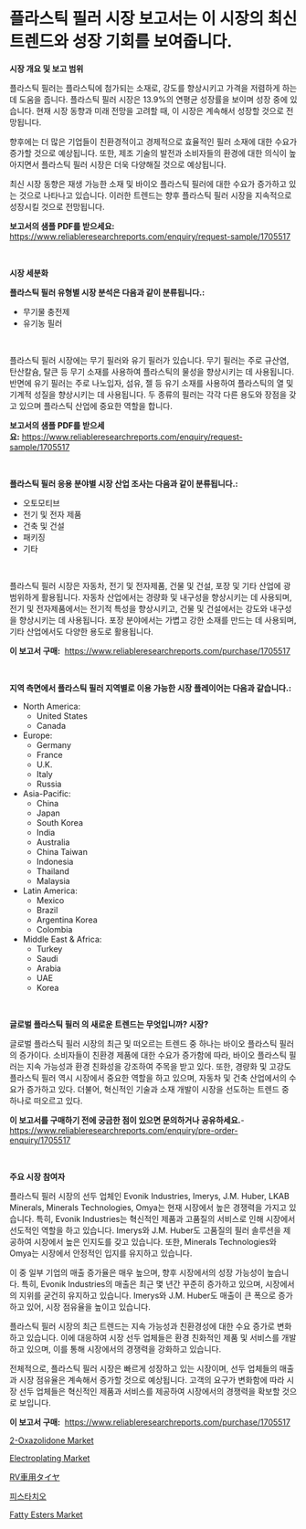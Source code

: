 <p><h1>플라스틱 필러 시장 보고서는 이 시장의 최신 트렌드와 성장 기회를 보여줍니다.</h1></p><p><strong>시장 개요 및 보고 범위</strong></p>
<p><p>플라스틱 필러는 플라스틱에 첨가되는 소재로, 강도를 향상시키고 가격을 저렴하게 하는 데 도움을 줍니다. 플라스틱 필러 시장은 13.9%의 연평균 성장률을 보이며 성장 중에 있습니다. 현재 시장 동향과 미래 전망을 고려할 때, 이 시장은 계속해서 성장할 것으로 전망됩니다. </p><p>향후에는 더 많은 기업들이 친환경적이고 경제적으로 효율적인 필러 소재에 대한 수요가 증가할 것으로 예상됩니다. 또한, 제조 기술의 발전과 소비자들의 환경에 대한 의식이 높아지면서 플라스틱 필러 시장은 더욱 다양해질 것으로 예상됩니다.</p><p>최신 시장 동향은 재생 가능한 소재 및 바이오 플라스틱 필러에 대한 수요가 증가하고 있는 것으로 나타나고 있습니다. 이러한 트렌드는 향후 플라스틱 필러 시장을 지속적으로 성장시킬 것으로 전망됩니다.</p></p>
<p><strong>보고서의 샘플 PDF를 받으세요:</strong> <a href="https://www.reliableresearchreports.com/enquiry/request-sample/1705517">https://www.reliableresearchreports.com/enquiry/request-sample/1705517</a></p>
<p>&nbsp;</p>
<p><strong>시장 세분화</strong></p>
<p><strong>플라스틱 필러 유형별 시장 분석은 다음과 같이 분류됩니다.:</strong></p>
<p><ul><li>무기물 충전제</li><li>유기농 필러</li></ul></p>
<p>&nbsp;</p>
<p><p>플라스틱 필러 시장에는 무기 필러와 유기 필러가 있습니다. 무기 필러는 주로 규산염, 탄산칼슘, 탈큰 등 무기 소재를 사용하여 플라스틱의 물성을 향상시키는 데 사용됩니다. 반면에 유기 필러는 주로 나노입자, 섬유, 젤 등 유기 소재를 사용하여 플라스틱의 열 및 기계적 성질을 향상시키는 데 사용됩니다. 두 종류의 필러는 각각 다른 용도와 장점을 갖고 있으며 플라스틱 산업에 중요한 역할을 합니다.</p></p>
<p><strong>보고서의 샘플 PDF를 받으세요:</strong>&nbsp;<a href="https://www.reliableresearchreports.com/enquiry/request-sample/1705517">https://www.reliableresearchreports.com/enquiry/request-sample/1705517</a></p>
<p>&nbsp;</p>
<p><strong> 플라스틱 필러 응용 분야별 시장 산업 조사는 다음과 같이 분류됩니다.:</strong></p>
<p><ul><li>오토모티브</li><li>전기 및 전자 제품</li><li>건축 및 건설</li><li>패키징</li><li>기타</li></ul></p>
<p>&nbsp;</p>
<p><p>플라스틱 필러 시장은 자동차, 전기 및 전자제품, 건물 및 건설, 포장 및 기타 산업에 광범위하게 활용됩니다. 자동차 산업에서는 경량화 및 내구성을 향상시키는 데 사용되며, 전기 및 전자제품에서는 전기적 특성을 향상시키고, 건물 및 건설에서는 강도와 내구성을 향상시키는 데 사용됩니다. 포장 분야에서는 가볍고 강한 소재를 만드는 데 사용되며, 기타 산업에서도 다양한 용도로 활용됩니다.</p></p>
<p><strong>이 보고서 구매:</strong>&nbsp; <a href="https://www.reliableresearchreports.com/purchase/1705517">https://www.reliableresearchreports.com/purchase/1705517</a></p>
<p>&nbsp;</p>
<p><strong>지역 측면에서 플라스틱 필러 지역별로 이용 가능한 시장 플레이어는 다음과 같습니다.:</strong></p>
<p><ul>
    <li>
        North America:
        <ul>
            <li>United States</li>
            <li>Canada</li>
        </ul>
    </li>
    <li>
        Europe:
        <ul>
            <li>Germany</li>
            <li>France</li>
            <li>U.K.</li>
            <li>Italy</li>
            <li>Russia</li>
        </ul>
    </li>
    <li>
        Asia-Pacific:
        <ul>
            <li>China</li>
            <li>Japan</li>
            <li>South Korea</li>
            <li>India</li>
            <li>Australia</li>
            <li>China Taiwan</li>
            <li>Indonesia</li>
            <li>Thailand</li>
            <li>Malaysia</li>
        </ul>
    </li>
    <li>
        Latin America:
        <ul>
            <li>Mexico</li>
            <li>Brazil</li>
            <li>Argentina Korea</li>
            <li>Colombia</li>
        </ul>
    </li>
    <li>
        Middle East & Africa:
        <ul>
            <li>Turkey</li>
            <li>Saudi</li>
            <li>Arabia</li>
            <li>UAE</li>
            <li>Korea</li>
        </ul>
    </li>
    </ul></p>
<p>&nbsp;</p>
<p><strong>글로벌 플라스틱 필러 의 새로운 트렌드는 무엇입니까? 시장?</strong></p>
<p><p>글로벌 플라스틱 필러 시장의 최근 및 떠오르는 트렌드 중 하나는 바이오 플라스틱 필러의 증가이다. 소비자들이 친환경 제품에 대한 수요가 증가함에 따라, 바이오 플라스틱 필러는 지속 가능성과 환경 친화성을 강조하여 주목을 받고 있다. 또한, 경량화 및 고강도 플라스틱 필러 역시 시장에서 중요한 역할을 하고 있으며, 자동차 및 건축 산업에서의 수요가 증가하고 있다. 더불어, 혁신적인 기술과 소재 개발이 시장을 선도하는 트렌드 중 하나로 떠오르고 있다.</p></p>
<p><strong>이 보고서를 구매하기 전에 궁금한 점이 있으면 문의하거나 공유하세요.</strong>- <a href="https://www.reliableresearchreports.com/enquiry/pre-order-enquiry/1705517">https://www.reliableresearchreports.com/enquiry/pre-order-enquiry/1705517</a></p>
<p>&nbsp;</p>
<p><strong>주요 시장 참여자</strong></p>
<p><p>플라스틱 필러 시장의 선두 업체인 Evonik Industries, Imerys, J.M. Huber, LKAB Minerals, Minerals Technologies, Omya는 현재 시장에서 높은 경쟁력을 가지고 있습니다. 특히, Evonik Industries는 혁신적인 제품과 고품질의 서비스로 인해 시장에서 선도적인 역할을 하고 있습니다. Imerys와 J.M. Huber도 고품질의 필러 솔루션을 제공하여 시장에서 높은 인지도를 갖고 있습니다. 또한, Minerals Technologies와 Omya는 시장에서 안정적인 입지를 유지하고 있습니다.</p><p>이 중 일부 기업의 매출 증가율은 매우 높으며, 향후 시장에서의 성장 가능성이 높습니다. 특히, Evonik Industries의 매출은 최근 몇 년간 꾸준히 증가하고 있으며, 시장에서의 지위를 굳건히 유지하고 있습니다. Imerys와 J.M. Huber도 매출이 큰 폭으로 증가하고 있어, 시장 점유율을 높이고 있습니다.</p><p>플라스틱 필러 시장의 최근 트렌드는 지속 가능성과 친환경성에 대한 수요 증가로 변화하고 있습니다. 이에 대응하여 시장 선두 업체들은 환경 친화적인 제품 및 서비스를 개발하고 있으며, 이를 통해 시장에서의 경쟁력을 강화하고 있습니다.</p><p>전체적으로, 플라스틱 필러 시장은 빠르게 성장하고 있는 시장이며, 선두 업체들의 매출과 시장 점유율은 계속해서 증가할 것으로 예상됩니다. 고객의 요구가 변화함에 따라 시장 선두 업체들은 혁신적인 제품과 서비스를 제공하여 시장에서의 경쟁력을 확보할 것으로 보입니다.</p></p>
<p><strong>이 보고서 구매:</strong>&nbsp;&nbsp;<a href="https://www.reliableresearchreports.com/purchase/1705517">https://www.reliableresearchreports.com/purchase/1705517</a></p>
<p><p><a href="https://issuu.com/reportprime-2/docs/2-oxazolidone-market-size-2030.pptx">2-Oxazolidone Market</a></p><p><a href="https://github.com/RichRobinson5/Market-Research-Report-List-4/blob/main/electroplating-market.md">Electroplating Market</a></p><p><a href="https://github.com/oqoeusbvpadwjs08/Market-Research-Report-List-1/blob/main/1426287193048.md">RV車用タイヤ</a></p><p><a href="https://github.com/sougarounis/Market-Research-Report-List-2/blob/main/1074266192782.md">피스타치오</a></p><p><a href="https://github.com/gdfhhhj/Market-Research-Report-List-3/blob/main/fatty-esters-market.md">Fatty Esters Market</a></p></p>
